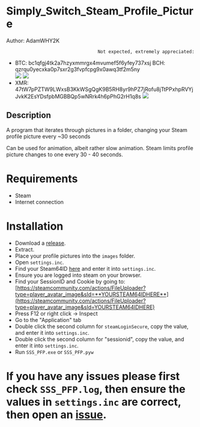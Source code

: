 # Simply_Switch_Steam_Profile_Picture
Author: AdamWHY2K

                                      Not expected, extremely appreciated:
* BTC: bc1qfgj4tk2a7hzyxmmrgx4mvumef5f6yfey737xsj    BCH: qzrqu0yecxka0p7sxr2g3fvpfcpg9x0awq3tf2m5ny   
                      <img src="https://user-images.githubusercontent.com/68286215/130465610-63a93f21-4c79-4de4-a1ee-2aeb6ed17a9a.png">                                                                    <img src="https://user-images.githubusercontent.com/68286215/130466304-f6b50ae3-2bf4-40df-bf6d-3adf95f2ec67.png">
* XMR: 47tW7pPZTW9LWxsB3KkWSgQgK9B5RH8yr9hPZ7jRofu8jTtPPxhpRVYjJvkK2EsYDsfpbMGBBQp5wNRrk4h6pPhG2rH1q8s
                                                  <img src="https://user-images.githubusercontent.com/68286215/130466563-1ad94060-fd62-4c87-ad3b-728858f8dcea.png">

## Description
A program that iterates through pictures in a folder, changing your Steam profile picture every ~30 seconds

Can be used for animation, albeit rather slow animation. Steam limits profile picture changes to one every 30 - 40 seconds.


# Requirements
* Steam
* Internet connection

# Installation
* Download a [release](https://github.com/AdamWHY2K/Simply_Switch_Steam_Profile_Picture/releases).
* Extract.
* Place your profile pictures into the `images` folder.
* Open `settings.inc`.
* Find your Steam64ID [here](https://www.steamidfinder.com/) and enter it into `settings.inc`.
* Ensure you are logged into steam on your browser.
* Find your SessionID and Cookie by going to: [https://steamcommunity.com/actions/FileUploader?type=player_avatar_image&sId=**YOURSTEAM64IDHERE**](https://steamcommunity.com/actions/FileUploader?type=player_avatar_image&sId=YOURSTEAM64IDHERE)
* Press F12 or right click -> Inspect
* Go to the "Application" tab
* Double click the second column for `steamLoginSecure`, copy the value, and enter it into `settings.inc`.
* Double click the second column for "sessionid", copy the value, and enter it into `settings.inc`.
* Run `SSS_PFP.exe` or `SSS_PFP.pyw`

# If you have any issues please first check `SSS_PFP.log`, then ensure the values in `settings.inc` are correct, then open an [issue](https://github.com/AdamWHY2K/Simply_Switch_Steam_Profile_Picture/issues/new).
